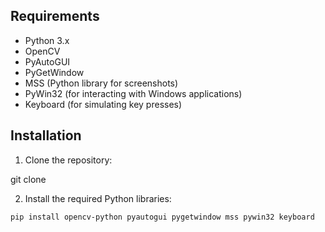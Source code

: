 ## Requirements

- Python 3.x
- OpenCV
- PyAutoGUI
- PyGetWindow
- MSS (Python library for screenshots)
- PyWin32 (for interacting with Windows applications)
- Keyboard (for simulating key presses)

## Installation

1. Clone the repository:

git clone

2. Install the required Python libraries:

```pip install opencv-python pyautogui pygetwindow mss pywin32 keyboard```